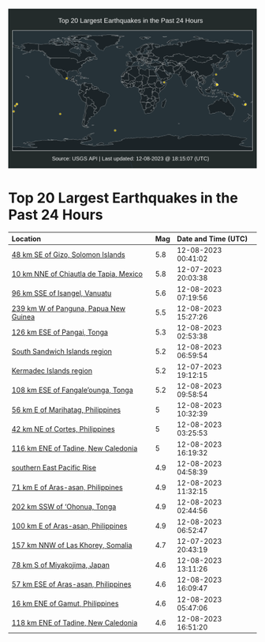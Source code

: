 ![Map](./map.png)

# Top 20 Largest Earthquakes in the Past 24 Hours

| Location | Mag | Date and Time (UTC) |
|:---|:---|:---|
| [48 km SE of Gizo, Solomon Islands](https://earthquake.usgs.gov/earthquakes/eventpage/us7000lh76) | 5.8 | 12-08-2023 00:41:02 |
| [10 km NNE of Chiautla de Tapia, Mexico](https://earthquake.usgs.gov/earthquakes/eventpage/us7000lh50) | 5.8 | 12-07-2023 20:03:38 |
| [96 km SSE of Isangel, Vanuatu](https://earthquake.usgs.gov/earthquakes/eventpage/us7000lh9a) | 5.6 | 12-08-2023 07:19:56 |
| [239 km W of Panguna, Papua New Guinea](https://earthquake.usgs.gov/earthquakes/eventpage/us7000lhhy) | 5.5 | 12-08-2023 15:27:26 |
| [126 km ESE of Pangai, Tonga](https://earthquake.usgs.gov/earthquakes/eventpage/us7000lh7w) | 5.3 | 12-08-2023 02:53:38 |
| [South Sandwich Islands region](https://earthquake.usgs.gov/earthquakes/eventpage/us7000lh96) | 5.2 | 12-08-2023 06:59:54 |
| [Kermadec Islands region](https://earthquake.usgs.gov/earthquakes/eventpage/us7000lh4u) | 5.2 | 12-07-2023 19:12:15 |
| [108 km ESE of Fangale’ounga, Tonga](https://earthquake.usgs.gov/earthquakes/eventpage/us7000lha7) | 5.2 | 12-08-2023 09:58:54 |
| [56 km E of Marihatag, Philippines](https://earthquake.usgs.gov/earthquakes/eventpage/us7000lhac) | 5 | 12-08-2023 10:32:39 |
| [42 km NE of Cortes, Philippines](https://earthquake.usgs.gov/earthquakes/eventpage/us7000lh80) | 5 | 12-08-2023 03:25:53 |
| [116 km ENE of Tadine, New Caledonia](https://earthquake.usgs.gov/earthquakes/eventpage/us7000lhjb) | 5 | 12-08-2023 16:19:32 |
| [southern East Pacific Rise](https://earthquake.usgs.gov/earthquakes/eventpage/us7000lh8k) | 4.9 | 12-08-2023 04:58:39 |
| [71 km E of Aras-asan, Philippines](https://earthquake.usgs.gov/earthquakes/eventpage/us7000lhal) | 4.9 | 12-08-2023 11:32:15 |
| [202 km SSW of ‘Ohonua, Tonga](https://earthquake.usgs.gov/earthquakes/eventpage/us7000lh7t) | 4.9 | 12-08-2023 02:44:56 |
| [100 km E of Aras-asan, Philippines](https://earthquake.usgs.gov/earthquakes/eventpage/us7000lh93) | 4.9 | 12-08-2023 06:52:47 |
| [157 km NNW of Las Khorey, Somalia](https://earthquake.usgs.gov/earthquakes/eventpage/us7000lh5r) | 4.7 | 12-07-2023 20:43:19 |
| [78 km S of Miyakojima, Japan](https://earthquake.usgs.gov/earthquakes/eventpage/us7000lhas) | 4.6 | 12-08-2023 13:11:26 |
| [57 km ESE of Aras-asan, Philippines](https://earthquake.usgs.gov/earthquakes/eventpage/us7000lhj9) | 4.6 | 12-08-2023 16:09:47 |
| [16 km ENE of Gamut, Philippines](https://earthquake.usgs.gov/earthquakes/eventpage/us7000lh8v) | 4.6 | 12-08-2023 05:47:06 |
| [118 km ENE of Tadine, New Caledonia](https://earthquake.usgs.gov/earthquakes/eventpage/us7000lhjl) | 4.6 | 12-08-2023 16:51:20 |
